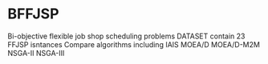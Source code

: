 # BFFJSP
Bi-objective flexible job shop scheduling problems
DATASET contain 23 FFJSP isntances
Compare algorithms including IAIS MOEA/D MOEA/D-M2M NSGA-II NSGA-III
